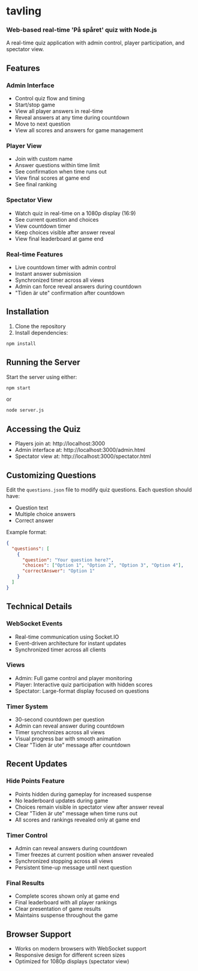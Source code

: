 # tavling
### Web-based real-time 'På spåret' quiz with Node.js

A real-time quiz application with admin control, player participation, and spectator view.

## Features

### Admin Interface
- Control quiz flow and timing
- Start/stop game
- View all player answers in real-time
- Reveal answers at any time during countdown
- Move to next question
- View all scores and answers for game management

### Player View
- Join with custom name
- Answer questions within time limit
- See confirmation when time runs out
- View final scores at game end
- See final ranking

### Spectator View
- Watch quiz in real-time on a 1080p display (16:9)
- See current question and choices
- View countdown timer
- Keep choices visible after answer reveal
- View final leaderboard at game end

### Real-time Features
- Live countdown timer with admin control
- Instant answer submission
- Synchronized timer across all views
- Admin can force reveal answers during countdown
- "Tiden är ute" confirmation after countdown

## Installation

1. Clone the repository
2. Install dependencies:
```bash
npm install
```

## Running the Server

Start the server using either:
```bash
npm start
```
or
```bash
node server.js
```

## Accessing the Quiz

- Players join at: http://localhost:3000
- Admin interface at: http://localhost:3000/admin.html
- Spectator view at: http://localhost:3000/spectator.html

## Customizing Questions

Edit the `questions.json` file to modify quiz questions. Each question should have:
- Question text
- Multiple choice answers
- Correct answer

Example format:
```json
{
  "questions": [
    {
      "question": "Your question here?",
      "choices": ["Option 1", "Option 2", "Option 3", "Option 4"],
      "correctAnswer": "Option 1"
    }
  ]
}
```

## Technical Details

### WebSocket Events
- Real-time communication using Socket.IO
- Event-driven architecture for instant updates
- Synchronized timer across all clients

### Views
- Admin: Full game control and player monitoring
- Player: Interactive quiz participation with hidden scores
- Spectator: Large-format display focused on questions

### Timer System
- 30-second countdown per question
- Admin can reveal answer during countdown
- Timer synchronizes across all views
- Visual progress bar with smooth animation
- Clear "Tiden är ute" message after countdown

## Recent Updates

### Hide Points Feature
- Points hidden during gameplay for increased suspense
- No leaderboard updates during game
- Choices remain visible in spectator view after answer reveal
- Clear "Tiden är ute" message when time runs out
- All scores and rankings revealed only at game end

### Timer Control
- Admin can reveal answers during countdown
- Timer freezes at current position when answer revealed
- Synchronized stopping across all views
- Persistent time-up message until next question

### Final Results
- Complete scores shown only at game end
- Final leaderboard with all player rankings
- Clear presentation of game results
- Maintains suspense throughout the game

## Browser Support
- Works on modern browsers with WebSocket support
- Responsive design for different screen sizes
- Optimized for 1080p displays (spectator view)
